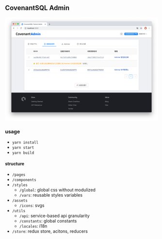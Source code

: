 ## CovenantSQL Admin

![](/imgs/admin.png)

### usage
+ `yarn install`
+ `yarn start`
+ `yarn build`

#### structure
+ `/pages`
+ `/components`
+ `/styles`
  - `/global`: global css without modulized
  - `/vars`: reusable styles variables
+ `/assets`  
  - `/icons`: svgs
+ `/utils`
  - `/api`: service-based api granularity
  - `/constants`: global constants
  - `/locales`: i18n
+ `/store`: redux store, acitons, reducers
